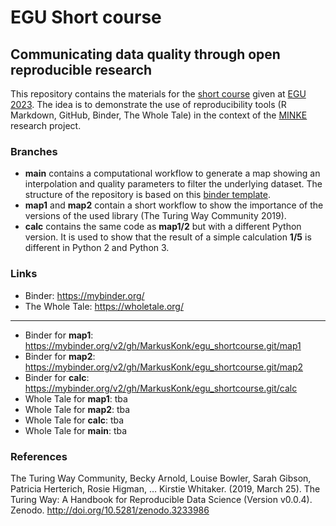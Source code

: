 # EGU Short course 

## Communicating data quality through open reproducible research

This repository contains the materials for the [short course](https://meetingorganizer.copernicus.org/EGU23/session/46566) given at [EGU 2023](https://www.egu23.eu/).
The idea is to demonstrate the use of reproducibility tools (R Markdown, GitHub, Binder, The Whole Tale) in the context of the [MINKE](https://minke.eu/) research project.

### Branches

- __main__ contains a computational workflow to generate a map showing an interpolation and quality parameters to filter the underlying dataset. The structure of the repository is based on this [binder template](https://github.com/MarkusKonk/binder_template_rmarkdown).
- __map1__ and __map2__ contain a short workflow to show the importance of the versions of the used library (The Turing Way Community 2019). 
- __calc__ contains the same code as __map1/2__ but with a different Python version. It is used to show that the result of a simple calculation __1/5__ is different in Python 2 and Python 3. 

### Links

- Binder: https://mybinder.org/
- The Whole Tale: https://wholetale.org/  

------------------------------------------

- Binder for __map1__: https://mybinder.org/v2/gh/MarkusKonk/egu_shortcourse.git/map1
- Binder for __map2__: https://mybinder.org/v2/gh/MarkusKonk/egu_shortcourse.git/map2
- Binder for __calc__: https://mybinder.org/v2/gh/MarkusKonk/egu_shortcourse.git/calc
- Whole Tale for __map1__: tba
- Whole Tale for __map2__: tba
- Whole Tale for __calc__: tba
- Whole Tale for __main__: tba

### References

The Turing Way Community, Becky Arnold, Louise Bowler, Sarah Gibson, Patricia Herterich, Rosie Higman, … Kirstie Whitaker. (2019, March 25). The Turing Way: A Handbook for Reproducible Data Science (Version v0.0.4). Zenodo. http://doi.org/10.5281/zenodo.3233986

